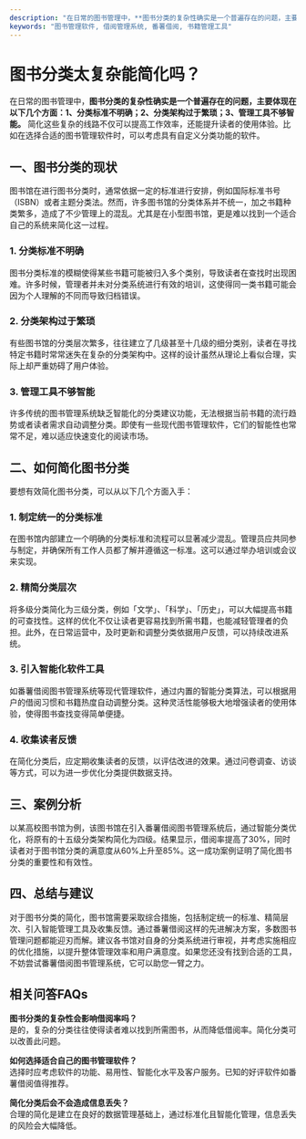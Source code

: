 ```yaml
---
description: "在日常的图书管理中，**图书分类的复杂性确实是一个普遍存在的问题，主要体现在以下几个方面：1、分类标准不明确；2、分类架构过于繁琐；3、管理工具不够智能。** 简化这些复杂的线路不仅可以提高工作效率，还能提升读者的使用体验。比如在选择合适的图书管理软件时，可以考虑具有自定义分类功能的软件。"
keywords: "图书管理软件, 借阅管理系统, 番薯借阅, 书籍管理工具"
---
```

# 图书分类太复杂能简化吗？

在日常的图书管理中，**图书分类的复杂性确实是一个普遍存在的问题，主要体现在以下几个方面：1、分类标准不明确；2、分类架构过于繁琐；3、管理工具不够智能。** 简化这些复杂的线路不仅可以提高工作效率，还能提升读者的使用体验。比如在选择合适的图书管理软件时，可以考虑具有自定义分类功能的软件。

## 一、图书分类的现状

图书馆在进行图书分类时，通常依据一定的标准进行安排，例如国际标准书号（ISBN）或者主题分类法。然而，许多图书馆的分类体系并不统一，加之书籍种类繁多，造成了不少管理上的混乱。尤其是在小型图书馆，更是难以找到一个适合自己的系统来简化这一过程。

### 1. 分类标准不明确

图书分类标准的模糊使得某些书籍可能被归入多个类别，导致读者在查找时出现困难。许多时候，管理者并未对分类系统进行有效的培训，这使得同一类书籍可能会因为个人理解的不同而导致归档错误。

### 2. 分类架构过于繁琐

有些图书馆的分类层次繁多，往往建立了几级甚至十几级的细分类别，读者在寻找特定书籍时常常迷失在复杂的分类架构中。这样的设计虽然从理论上看似合理，实际上却严重妨碍了用户体验。

### 3. 管理工具不够智能

许多传统的图书管理系统缺乏智能化的分类建议功能，无法根据当前书籍的流行趋势或者读者需求自动调整分类。即使有一些现代图书管理软件，它们的智能性也常常不足，难以适应快速变化的阅读市场。

## 二、如何简化图书分类

要想有效简化图书分类，可以从以下几个方面入手：

### 1. 制定统一的分类标准

在图书馆内部建立一个明确的分类标准和流程可以显著减少混乱。管理员应共同参与制定，并确保所有工作人员都了解并遵循这一标准。这可以通过举办培训或会议来实现。

### 2. 精简分类层次

将多级分类简化为三级分类，例如「文学」、「科学」、「历史」，可以大幅提高书籍的可查找性。这样的优化不仅让读者更容易找到所需书籍，也能减轻管理者的负担。此外，在日常运营中，及时更新和调整分类依据用户反馈，可以持续改进系统。

### 3. 引入智能化软件工具

如番薯借阅图书管理系统等现代管理软件，通过内置的智能分类算法，可以根据用户的借阅习惯和书籍热度自动调整分类。这种灵活性能够极大地增强读者的使用体验，使得图书查找变得简单便捷。

### 4. 收集读者反馈

在简化分类后，应定期收集读者的反馈，以评估改进的效果。通过问卷调查、访谈等方式，可以为进一步优化分类提供数据支持。

## 三、案例分析

以某高校图书馆为例，该图书馆在引入番薯借阅图书管理系统后，通过智能分类优化，将原有的十五级分类架构简化为四级。结果显示，借阅率提高了30%，同时读者对于图书馆分类的满意度从60%上升至85%。这一成功案例证明了简化图书分类的重要性和有效性。

## 四、总结与建议

对于图书分类的简化，图书馆需要采取综合措施，包括制定统一的标准、精简层次、引入智能管理工具及收集反馈。通过番薯借阅这样的先进解决方案，多数图书管理问题都能迎刃而解。建议各书馆对自身的分类系统进行审视，并考虑实施相应的优化措施，以提升整体管理效率和用户满意度。如果您还没有找到合适的工具，不妨尝试番薯借阅图书管理系统，它可以助您一臂之力。

## 相关问答FAQs

**图书分类的复杂性会影响借阅率吗？**  
是的，复杂的分类往往使得读者难以找到所需图书，从而降低借阅率。简化分类可以改善此问题。

**如何选择适合自己的图书管理软件？**  
选择时应考虑软件的功能、易用性、智能化水平及客户服务。已知的好评软件如番薯借阅值得推荐。

**简化分类后会不会造成信息丢失？**  
合理的简化是建立在良好的数据管理基础上，通过标准化且智能化管理，信息丢失的风险会大幅降低。
